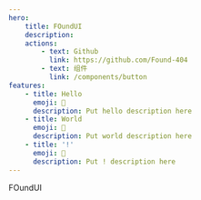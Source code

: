 ```yaml
---
hero:
    title: FOundUI
    description:
    actions:
        - text: Github
          link: https://github.com/Found-404
        - text: 组件
          link: /components/button
features:
    - title: Hello
      emoji: 💎
      description: Put hello description here
    - title: World
      emoji: 🌈
      description: Put world description here
    - title: '!'
      emoji: 🚀
      description: Put ! description here
---
```


FOundUI
